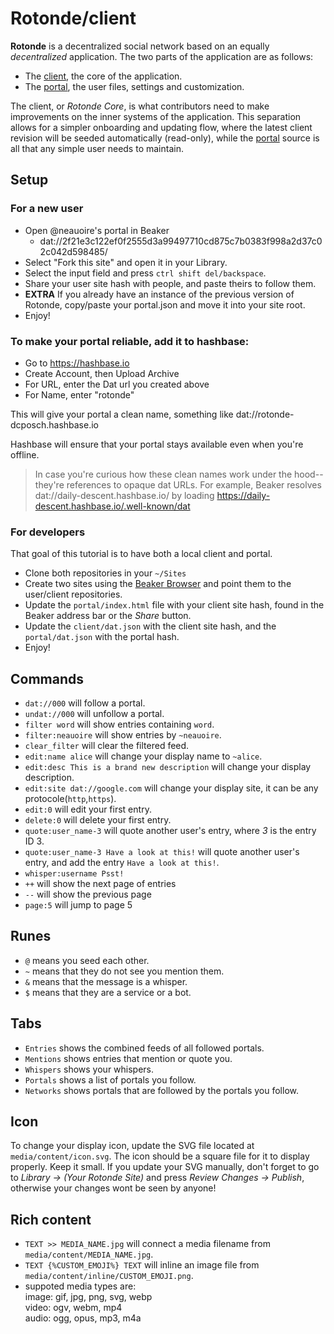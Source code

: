 # Rotonde/client

**Rotonde** is a decentralized social network based on an equally *decentralized* application. The two parts of the application are as follows:

- The [client](https://github.com/Rotonde/rotonde-client), the core of the application.
- The [portal](https://github.com/Rotonde/rotonde-portal), the user files, settings and customization.

The client, or *Rotonde Core*, is what contributors need to make improvements on the inner systems of the application. This separation allows for a simpler onboarding and updating flow, where the latest client revision will be seeded automatically (read-only), while the [portal](https://github.com/Rotonde/rotonde-portal) source is all that any simple user needs to maintain.

## Setup

### For a new user

- Open @neauoire's portal in Beaker
    - dat://2f21e3c122ef0f2555d3a99497710cd875c7b0383f998a2d37c02c042d598485/
- Select "Fork this site" and open it in your Library.
- Select the input field and press `ctrl shift del/backspace`.
- Share your user site hash with people, and paste theirs to follow them.
- **EXTRA** If you already have an instance of the previous version of Rotonde, copy/paste your portal.json and move it into your site root.
- Enjoy!

### To make your portal reliable, add it to hashbase:
- Go to https://hashbase.io
- Create Account, then Upload Archive
- For URL, enter the Dat url you created above
- For Name, enter "rotonde"

This will give your portal a clean name, something like dat://rotonde-dcposch.hashbase.io

Hashbase will ensure that your portal stays available even when you're offline.

> In case you're curious how these clean names work under the hood--they're references to opaque dat URLs. For example, Beaker resolves dat://daily-descent.hashbase.io/ by loading https://daily-descent.hashbase.io/.well-known/dat 


### For developers

That goal of this tutorial is to have both a local client and portal.

- Clone both repositories in your `~/Sites`
- Create two sites using the [Beaker Browser](https://beakerbrowser.com) and point them to the user/client repositories.
- Update the `portal/index.html` file with your client site hash, found in the Beaker address bar or the *Share* button.
- Update the `client/dat.json` with the client site hash, and the `portal/dat.json` with the portal hash.
- Enjoy!

## Commands

- `dat://000` will follow a portal.
- `undat://000` will unfollow a portal.
- `filter word` will show entries containing `word`.
- `filter:neauoire` will show entries by `~neauoire`.
- `clear_filter` will clear the filtered feed.
- `edit:name alice` will change your display name to `~alice`.
- `edit:desc This is a brand new description` will change your display description.
- `edit:site dat://google.com` will change your display site, it can be any protocole(`http`,`https`).
- `edit:0` will edit your first entry.
- `delete:0` will delete your first entry.
- `quote:user_name-3` will quote another user's entry, where *3* is the entry ID 3. 
- `quote:user_name-3 Have a look at this!` will quote another user's entry, and add the entry `Have a look at this!`. 
- `whisper:username Psst!`
- `++` will show the next page of entries
- `--` will show the previous page
- `page:5` will jump to page 5

## Runes

- `@` means you seed each other.
- `~` means that they do not see you mention them.
- `&` means that the message is a whisper.
- `$` means that they are a service or a bot.

## Tabs

- `Entries` shows the combined feeds of all followed portals.
- `Mentions` shows entries that mention or quote you.
- `Whispers` shows your whispers.
- `Portals` shows a list of portals you follow.
- `Networks` shows portals that are followed by the portals you follow.

## Icon

To change your display icon, update the SVG file located at `media/content/icon.svg`. The icon should be a square file for it to display properly. Keep it small. If you update your SVG manually, don't forget to go to *Library -> (Your Rotonde Site)* and press *Review Changes -> Publish*, otherwise your changes wont be seen by anyone!

## Rich content

- `TEXT >> MEDIA_NAME.jpg` will connect a media filename from `media/content/MEDIA_NAME.jpg`.
- `TEXT {%CUSTOM_EMOJI%} TEXT` will inline an image file from `media/content/inline/CUSTOM_EMOJI.png`.
- suppoted media types are:  
image: gif, jpg, png, svg, webp  
video: ogv, webm, mp4  
audio: ogg, opus, mp3, m4a
